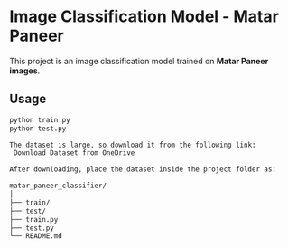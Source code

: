 # Image Classification Model - Matar Paneer

This project is an image classification model trained on **Matar Paneer images**.

## Usage

```bash
python train.py
python test.py

The dataset is large, so download it from the following link:
 Download Dataset from OneDrive

After downloading, place the dataset inside the project folder as:

matar_paneer_classifier/
│
├── train/
├── test/
├── train.py
├── test.py
└── README.md

